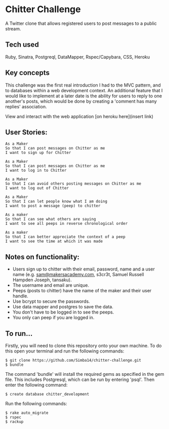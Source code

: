 Chitter Challenge
=================

A Twitter clone that allows registered users to post messages to a public stream.

Tech used
---

Ruby, Sinatra, Postgreql, DataMapper, Rspec/Capybara, CSS, Heroku

Key concepts
-------
This challenge was the first real introduction I had to the MVC pattern, and to databases within a web development context. An additional feature that I would like to implement at a later date is the ability for users to reply to one another's posts, which would be done by creating a 'comment has many replies' association.

View and interact with the web application [on heroku here](insert link)

User Stories:
-------
```
As a Maker
So that I can post messages on Chitter as me
I want to sign up for Chitter

As a Maker
So that I can post messages on Chitter as me
I want to log in to Chitter

As a Maker
So that I can avoid others posting messages on Chitter as me
I want to log out of Chitter

As a Maker
So that I can let people know what I am doing  
I want to post a message (peep) to chitter

As a maker
So that I can see what others are saying  
I want to see all peeps in reverse chronological order

As a maker
So that I can better appreciate the context of a peep
I want to see the time at which it was made
```

Notes on functionality:
------
* Users sign up to chitter with their email, password, name and a user name (e.g. sam@makersacademy.com, s3cr3t, Samuel Russell Hampden Joseph, tansaku).
* The username and email are unique.
* Peeps (posts to chitter) have the name of the maker and their user handle.
* Use bcrypt to secure the passwords.
* Use data mapper and postgres to save the data.
* You don't have to be logged in to see the peeps.
* You only can peep if you are logged in.

To run...
-------

Firstly, you will need to clone this repository onto your own machine. To do this open your terminal and run the following commands:
```
$ git clone https://github.com/Simba14/chitter-challenge.git
$ bundle
```
The command 'bundle' will install the required gems as specified in the gem file. This includes Postgresql, which can be run by entering 'psql'. Then enter the following command:
```
$ create database chitter_development
```
Run the following commands:
```
$ rake auto_migrate
$ rspec
$ rackup
```
